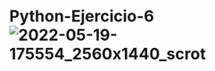 # Python-Ejercicio-6![2022-05-19-175554_2560x1440_scrot](https://user-images.githubusercontent.com/105516259/169344590-ccb6a28b-eccf-419d-8b18-16c94411cc7f.png)
